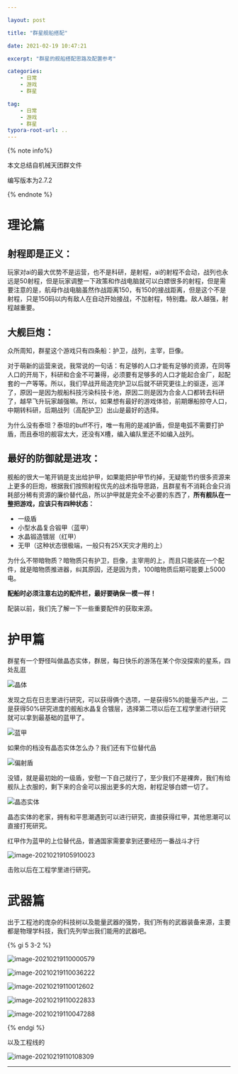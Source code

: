 ```yaml
---

layout: post

title: "群星舰船搭配"

date: 2021-02-19 10:47:21

excerpt: "群星的舰船搭配思路及配置参考"

categories: 
	- 日常
	- 游戏
	- 群星

tag: 
	- 日常
	- 游戏
	- 群星
typora-root-url: ..
---
```






{% note info%}

本文总结自机械天团群文件

编写版本为2.7.2

{% endnote %}

# 理论篇

## 射程即是正义：

玩家对ai的最大优势不是运营，也不是科研，是射程，ai的射程不会动，战列也永远是50射程，但是玩家调整一下政策和作战电脑就可以白嫖很多的射程，但是需要注意的是，航母作战电脑虽然作战距离150，有150的接战距离，但是这个不是射程，只是150码以内有敌人在自动开始接战，不加射程，特别蠢。敌人越强，射程越重要。

 

## 大舰巨炮：

众所周知，群星这个游戏只有四条船：护卫，战列，主宰，巨像。

对于萌新的运营来说，我常说的一句话：有足够的人口才能有足够的资源，在同等人口的开局下，科研和合金不可兼得，必须要有足够多的人口才能起合金厂，起配套的一产等等。所以，我们早战开局造完护卫以后就不研究更往上的驱逐，巡洋了，原因一是因为舰船科技污染科技卡池，原因二则是因为合金人口都转去科研了，越早飞升玩家越强嘛。所以，如果想有最好的游戏体验，前期爆船掠夺人口，中期转科研，后期战列（高配护卫）出山是最好的选择。

为什么没有泰坦？泰坦的buff不行，唯一有用的是减护盾，但是电弧不需要打护盾，而且泰坦的舰容太大，还没有X槽，编入编队里还不如编入战列。

 

## 最好的防御就是进攻：

舰船的很大一笔开销是支出给护甲，如果能把护甲节约掉，无疑能节约很多资源来上更多的巨炮，根据我们按照射程优先的战术指导思路，且群星有不消耗合金只消耗部分稀有资源的廉价替代品，所以护甲就是完全不必要的东西了，**所有舰队在一整把游戏，应该只有四种状态：**

- 一级盾
- 小型水晶复合锻甲（蓝甲）
- 水晶锻造镀层（红甲）
- 无甲（这种状态很极端，一般只有25X天灾才用的上）

为什么不带暗物质？暗物质只有护卫，巨像，主宰用的上，而且只能装在一个配件，就是暗物质推进器，纠其原因，还是因为贵，100暗物质后期可能要上5000电。

**配船时必须注意右边的配件栏，最好要确保一模一样！**

配装以前，我们先了解一下一些重要配件的获取来源。



# 护甲篇

 群星有一个野怪叫做晶态实体，群居，每日快乐的游荡在某个你没探索的星系，四处乱逛

![晶体](/images/posts/stellaris/image-20210219105403993.png)

发现之后在日志里进行研究，可以获得俩个选项，一是获得5%的能量币产出，二是获得50%研究进度的舰船水晶复合镀层，选择第二项以后在工程学里进行研究就可以拿到最基础的蓝甲了。

![蓝甲](/images/posts/stellaris/image-20210219105550633.png)

如果你的档没有晶态实体怎么办？我们还有下位替代品

![偏射盾](/images/posts/stellaris/image-20210219105626752.png)

没错，就是最初始的一级盾，安慰一下自己就行了，至少我们不是裸奔，我们有给舰队上衣服的，剩下来的合金可以报出更多的大炮，射程足够白嫖一切了。

![晶态实体](/images/posts/stellaris/image-20210219105724298.png)

晶态实体的老家，拥有和平思潮遇到可以进行研究，直接获得红甲，其他思潮可以直接打死研究。

红甲作为蓝甲的上位替代品，普通国家需要拿到还要经历一番战斗才行

![image-20210219105910023](/images/posts/stellaris/image-20210219105910023.png)

击败以后在工程学里进行研究。



# 武器篇

出于工程池的庞杂的科技树以及能量武器的强势，我们所有的武器装备来源，主要都是物理学科技，我们先列举出我们能用的武器吧。

{% gi 5 3-2 %}

![image-20210219110000579](/images/posts/stellaris/image-20210219110000579.png)

![image-20210219110036222](/images/posts/stellaris/image-20210219110036222.png)

![image-20210219110012602](/images/posts/stellaris/image-20210219110012602.png)

![image-20210219110022833](/images/posts/stellaris/image-20210219110022833.png)

![image-20210219110047288](/images/posts/stellaris/image-20210219110047288.png)

{% endgi %}

以及工程线的

![image-20210219110108309](/images/posts/stellaris/image-20210219110108309.png)

------

